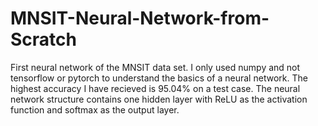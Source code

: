 # MNSIT-Neural-Network-from-Scratch
First neural network of the MNSIT data set. I only used numpy and not tensorflow or pytorch to understand the basics of a neural network. The highest accuracy I have recieved is 95.04% on a test case. The neural network structure contains one hidden layer with ReLU as the activation function and softmax as the output layer.

